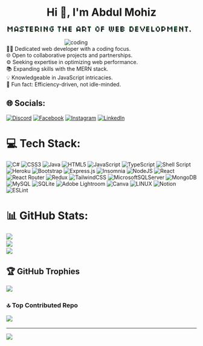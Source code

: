 <h1 align="center">Hi 👋, I'm Abdul Mohiz</h1>
<p align="center">
  <img alt="Mastering art of Web Development" src="https://github.com/AbdulMohiz-01/AbdulMohiz-01/blob/main/lasst.gif">
</p>

<img align="right" alt="coding" width=350px src="https://user-images.githubusercontent.com/55389276/140866485-8fb1c876-9a8f-4d6a-98dc-08c4981eaf70.gif" >
<br>
👨‍💻 Dedicated web developer with a coding focus. <br>
🌐 Open to collaborative projects and partnerships. <br>
⚙️ Seeking expertise in optimizing web performance. <br>
📚 Expanding skills with the MERN stack. <br>
💡 Knowledgeable in JavaScript intricacies. <br>
🚀 Fun fact: Efficiency-driven, not idle-minded. 
<br>

## 🌐 Socials:
[![Discord](https://img.shields.io/badge/Discord-%237289DA.svg?logo=discord&logoColor=white)](https://discord.gg/abdulmohiz-01) [![Facebook](https://img.shields.io/badge/Facebook-%231877F2.svg?logo=Facebook&logoColor=white)](https://facebook.com/moiz2k2) [![Instagram](https://img.shields.io/badge/Instagram-%23E4405F.svg?logo=Instagram&logoColor=white)](https://instagram.com/moiz2k2) [![LinkedIn](https://img.shields.io/badge/LinkedIn-%230077B5.svg?logo=linkedin&logoColor=white)](https://linkedin.com/in/abdulmohiz01) 

# 💻 Tech Stack:
![C#](https://img.shields.io/badge/c%23-%23239120.svg?style=flat-square&logo=c-sharp&logoColor=white) ![CSS3](https://img.shields.io/badge/css3-%231572B6.svg?style=flat-square&logo=css3&logoColor=white) ![Java](https://img.shields.io/badge/java-%23ED8B00.svg?style=flat-square&logo=java&logoColor=white) ![HTML5](https://img.shields.io/badge/html5-%23E34F26.svg?style=flat-square&logo=html5&logoColor=white) ![JavaScript](https://img.shields.io/badge/javascript-%23323330.svg?style=flat-square&logo=javascript&logoColor=%23F7DF1E) ![TypeScript](https://img.shields.io/badge/typescript-%23007ACC.svg?style=flat-square&logo=typescript&logoColor=white) ![Shell Script](https://img.shields.io/badge/shell_script-%23121011.svg?style=flat-square&logo=gnu-bash&logoColor=white) ![Heroku](https://img.shields.io/badge/heroku-%23430098.svg?style=flat-square&logo=heroku&logoColor=white) ![Bootstrap](https://img.shields.io/badge/bootstrap-%23563D7C.svg?style=flat-square&logo=bootstrap&logoColor=white) ![Express.js](https://img.shields.io/badge/express.js-%23404d59.svg?style=flat-square&logo=express&logoColor=%2361DAFB) ![Insomnia](https://img.shields.io/badge/Insomnia-black?style=flat-square&logo=insomnia&logoColor=5849BE) ![NodeJS](https://img.shields.io/badge/node.js-6DA55F?style=flat-square&logo=node.js&logoColor=white) ![React](https://img.shields.io/badge/react-%2320232a.svg?style=flat-square&logo=react&logoColor=%2361DAFB) ![React Router](https://img.shields.io/badge/React_Router-CA4245?style=flat-square&logo=react-router&logoColor=white) ![Redux](https://img.shields.io/badge/redux-%23593d88.svg?style=flat-square&logo=redux&logoColor=white) ![TailwindCSS](https://img.shields.io/badge/tailwindcss-%2338B2AC.svg?style=flat-square&logo=tailwind-css&logoColor=white) ![MicrosoftSQLServer](https://img.shields.io/badge/Microsoft%20SQL%20Sever-CC2927?style=flat-square&logo=microsoft%20sql%20server&logoColor=white) ![MongoDB](https://img.shields.io/badge/MongoDB-%234ea94b.svg?style=flat-square&logo=mongodb&logoColor=white) ![MySQL](https://img.shields.io/badge/mysql-%2300f.svg?style=flat-square&logo=mysql&logoColor=white) ![SQLite](https://img.shields.io/badge/sqlite-%2307405e.svg?style=flat-square&logo=sqlite&logoColor=white) ![Adobe Lightroom](https://img.shields.io/badge/Adobe%20Lightroom-31A8FF.svg?style=flat-square&logo=Adobe%20Lightroom&logoColor=white) ![Canva](https://img.shields.io/badge/Canva-%2300C4CC.svg?style=flat-square&logo=Canva&logoColor=white) 	![LINUX](https://img.shields.io/badge/Linux-FCC624?style=flat-square&logo=linux&logoColor=black) ![Notion](https://img.shields.io/badge/Notion-%23000000.svg?style=flat-square&logo=notion&logoColor=white) ![ESLint](https://img.shields.io/badge/ESLint-4B3263?style=flat-square&logo=eslint&logoColor=white)
# 📊 GitHub Stats:
![](https://github-readme-stats.vercel.app/api?username=AbdulMohiz-01&theme=radical&hide_border=false&include_all_commits=true&count_private=true)<br/>
![](https://github-readme-streak-stats.herokuapp.com/?user=AbdulMohiz-01&theme=radical&hide_border=false)<br/>
![](https://github-readme-stats.vercel.app/api/top-langs/?username=AbdulMohiz-01&theme=radical&hide_border=false&include_all_commits=true&count_private=true&layout=compact)

## 🏆 GitHub Trophies
![](https://github-profile-trophy.vercel.app/?username=AbdulMohiz-01&theme=radical&no-frame=false&no-bg=false&margin-w=4)

### 🔝 Top Contributed Repo
![](https://github-contributor-stats.vercel.app/api?username=AbdulMohiz-01&limit=5&theme=radical&combine_all_yearly_contributions=true)


---
[![](https://visitcount.itsvg.in/api?id=AbdulMohiz-01&icon=2&color=0)](https://visitcount.itsvg.in)

<!-- Proudly created with GPRM ( https://gprm.itsvg.in ) -->
